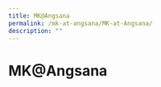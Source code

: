 ```yaml
---
title: MK@Angsana
permalink: /mk-at-angsana/MK-at-Angsana/
description: ""
---
```

MK@Angsana
==========



